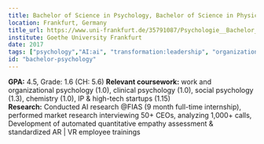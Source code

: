```yaml
---
title: Bachelor of Science in Psychology, Bachelor of Science in Physics and Minor in Chemistry
location: Frankfurt, Germany
title_url: https://www.uni-frankfurt.de/35791087/Psychologie__Bachelor_of_Science
institute: Goethe University Frankfurt
date: 2017
tags: ["psychology","AI:ai", "transformation:leadership", "organizational learning:values", "situational awareness"]
id: "bachelor-psychology"
---
```

**GPA:** 4.5, Grade: 1.6 (CH: 5.6)
**Relevant coursework:** work and organizational psychology (1.0), clinical psychology (1.0), social psychology (1.3), chemistry (1.0), IP & high-tech startups (1.15)<br>
**Research:** Conducted AI research @FIAS (9 month full-time internship), performed market research interviewing 50+ CEOs, analyzing 1,000+ calls, Development of automated quantitative empathy assessment & standardized AR | VR employee trainings